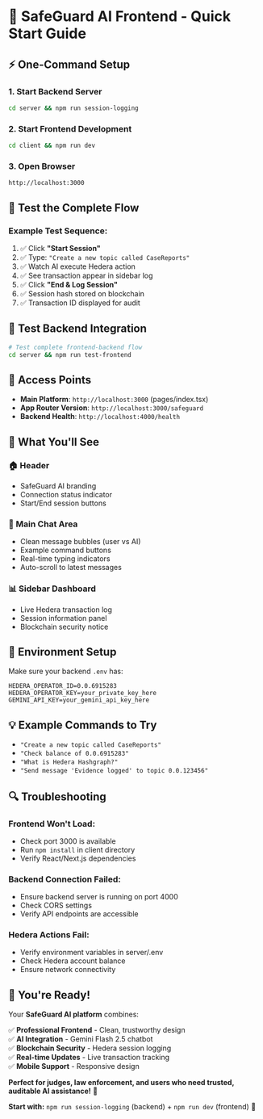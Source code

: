 # 🚀 SafeGuard AI Frontend - Quick Start Guide

## ⚡ **One-Command Setup**

### **1. Start Backend Server**

```bash
cd server && npm run session-logging
```

### **2. Start Frontend Development**

```bash
cd client && npm run dev
```

### **3. Open Browser**

```
http://localhost:3000
```

## 🎯 **Test the Complete Flow**

### **Example Test Sequence:**

1. ✅ Click **"Start Session"**
2. ✅ Type: `"Create a new topic called CaseReports"`
3. ✅ Watch AI execute Hedera action
4. ✅ See transaction appear in sidebar log
5. ✅ Click **"End & Log Session"**
6. ✅ Session hash stored on blockchain
7. ✅ Transaction ID displayed for audit

## 🧪 **Test Backend Integration**

```bash
# Test complete frontend-backend flow
cd server && npm run test-frontend
```

## 📱 **Access Points**

- **Main Platform**: `http://localhost:3000` (pages/index.tsx)
- **App Router Version**: `http://localhost:3000/safeguard`
- **Backend Health**: `http://localhost:4000/health`

## 🎨 **What You'll See**

### **🏠 Header**

- SafeGuard AI branding
- Connection status indicator
- Start/End session buttons

### **💬 Main Chat Area**

- Clean message bubbles (user vs AI)
- Example command buttons
- Real-time typing indicators
- Auto-scroll to latest messages

### **📊 Sidebar Dashboard**

- Live Hedera transaction log
- Session information panel
- Blockchain security notice

## 🔧 **Environment Setup**

Make sure your backend `.env` has:

```env
HEDERA_OPERATOR_ID=0.0.6915283
HEDERA_OPERATOR_KEY=your_private_key_here
GEMINI_API_KEY=your_gemini_api_key_here
```

## 💡 **Example Commands to Try**

- `"Create a new topic called CaseReports"`
- `"Check balance of 0.0.6915283"`
- `"What is Hedera Hashgraph?"`
- `"Send message 'Evidence logged' to topic 0.0.123456"`

## 🔍 **Troubleshooting**

### **Frontend Won't Load:**

- Check port 3000 is available
- Run `npm install` in client directory
- Verify React/Next.js dependencies

### **Backend Connection Failed:**

- Ensure backend server is running on port 4000
- Check CORS settings
- Verify API endpoints are accessible

### **Hedera Actions Fail:**

- Verify environment variables in server/.env
- Check Hedera account balance
- Ensure network connectivity

## 🎉 **You're Ready!**

Your **SafeGuard AI platform** combines:

✅ **Professional Frontend** - Clean, trustworthy design  
✅ **AI Integration** - Gemini Flash 2.5 chatbot  
✅ **Blockchain Security** - Hedera session logging  
✅ **Real-time Updates** - Live transaction tracking  
✅ **Mobile Support** - Responsive design

**Perfect for judges, law enforcement, and users who need trusted, auditable AI assistance!** 🌟

**Start with:** `npm run session-logging` (backend) + `npm run dev` (frontend) 🚀
